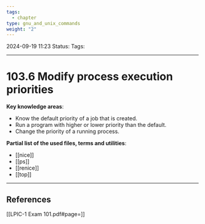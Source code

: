 ```yaml
---
tags:
  - chapter
type: gnu_and_unix_commands
weight: "2"
---
```


2024-09-19 11:23
Status:
Tags:
___
# 103.6 Modify process execution priorities


**Key knowledge areas**:
- Know the default priority of a job that is created.
- Run a program with higher or lower priority than the default.
- Change the priority of a running process.

**Partial list of the used files, terms and utilities**:
- [[nice]]
- [[ps]]
- [[renice]]
- [[top]]

___
## References
[[LPIC-1 Exam 101.pdf#page=]]